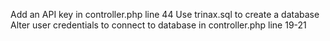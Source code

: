 Add an API key in controller.php line 44
Use trinax.sql to create a database
Alter user credentials to connect to database in controller.php line 19-21